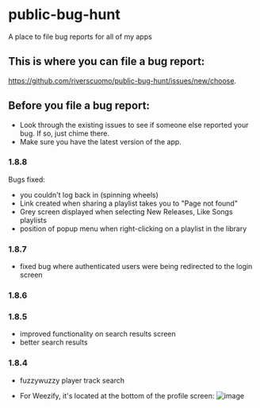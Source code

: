 # public-bug-hunt
A place to file bug reports for all of my apps

## This is where you can file a bug report:
https://github.com/riverscuomo/public-bug-hunt/issues/new/choose.

## Before you file a bug report:
- Look through the existing issues to see if someone else reported your bug. If so, just chime there.
- Make sure you have the latest version of the app.

### 1.8.8
Bugs fixed:
- you couldn't log back in (spinning wheels)
- Link created when sharing a playlist takes you to "Page not found"
- Grey screen displayed when selecting New Releases, Like Songs playlists 
- position of popup menu when right-clicking on a playlist in the library

### 1.8.7
- fixed bug where authenticated users were being redirected to the login screen

### 1.8.6
### 1.8.5
- improved functionality on search results screen
- better search results
### 1.8.4
- fuzzywuzzy player track search

- For Weezify, it's located at the bottom of the profile screen:
![image](https://github.com/riverscuomo/public-bug-hunt/assets/24362267/b57c16ca-6d6e-4c89-964e-9e2ccf46c0d7)






